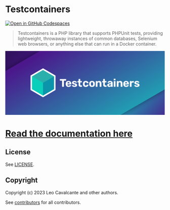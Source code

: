 # Testcontainers

[![Open in GitHub Codespaces](https://github.com/codespaces/badge.svg)](https://codespaces.new/opencodeco/testcontainers-php)

> Testcontainers is a PHP library that supports PHPUnit tests, providing lightweight, throwaway instances of common databases, Selenium web browsers, or anything else that can run in a Docker container.

![Testcontainers logo](docs/logo.png)

# [Read the documentation here](https://testcontainers.org)

## License

See [LICENSE](LICENSE).

## Copyright

Copyright (c) 2023 Leo Cavalcante and other authors.

See [contributors](https://github.com/opencodeco/testcontainers-php/graphs/contributors) for all contributors.
